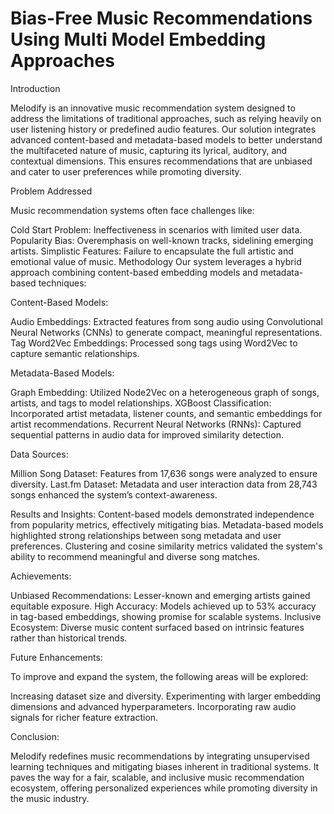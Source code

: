 # Bias-Free Music Recommendations Using Multi Model Embedding Approaches

Introduction

Melodify is an innovative music recommendation system designed to address the limitations of traditional approaches, such as relying heavily on user listening history or predefined audio features. Our solution integrates advanced content-based and metadata-based models to better understand the multifaceted nature of music, capturing its lyrical, auditory, and contextual dimensions. This ensures recommendations that are unbiased and cater to user preferences while promoting diversity.

Problem Addressed

Music recommendation systems often face challenges like:

Cold Start Problem: Ineffectiveness in scenarios with limited user data.
Popularity Bias: Overemphasis on well-known tracks, sidelining emerging artists.
Simplistic Features: Failure to encapsulate the full artistic and emotional value of music.
Methodology
Our system leverages a hybrid approach combining content-based embedding models and metadata-based techniques:



Content-Based Models:

Audio Embeddings: Extracted features from song audio using Convolutional Neural Networks (CNNs) to generate compact, meaningful representations.
Tag Word2Vec Embeddings: Processed song tags using Word2Vec to capture semantic relationships.

Metadata-Based Models:

Graph Embedding: Utilized Node2Vec on a heterogeneous graph of songs, artists, and tags to model relationships.
XGBoost Classification: Incorporated artist metadata, listener counts, and semantic embeddings for artist recommendations.
Recurrent Neural Networks (RNNs): Captured sequential patterns in audio data for improved similarity detection.


Data Sources:

Million Song Dataset: Features from 17,636 songs were analyzed to ensure diversity.
Last.fm Dataset: Metadata and user interaction data from 28,743 songs enhanced the system’s context-awareness.




Results and Insights:
Content-based models demonstrated independence from popularity metrics, effectively mitigating bias.
Metadata-based models highlighted strong relationships between song metadata and user preferences.
Clustering and cosine similarity metrics validated the system's ability to recommend meaningful and diverse song matches.




Achievements:

Unbiased Recommendations: Lesser-known and emerging artists gained equitable exposure.
High Accuracy: Models achieved up to 53% accuracy in tag-based embeddings, showing promise for scalable systems.
Inclusive Ecosystem: Diverse music content surfaced based on intrinsic features rather than historical trends.




Future Enhancements:

To improve and expand the system, the following areas will be explored:

Increasing dataset size and diversity.
Experimenting with larger embedding dimensions and advanced hyperparameters.
Incorporating raw audio signals for richer feature extraction.



Conclusion:

Melodify redefines music recommendations by integrating unsupervised learning techniques and mitigating biases inherent in traditional systems. It paves the way for a fair, scalable, and inclusive music recommendation ecosystem, offering personalized experiences while promoting diversity in the music industry.
